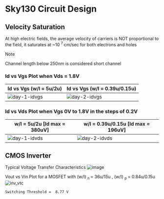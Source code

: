 # Sky130 Circuit Design

## Velocity Saturation

At high electric fields, the average velocity of carriers is
NOT proportional to the field, it saturates at ~10 <sup> 7 </sup> cm/sec
for both electrons and holes

> [!NOTE]
> Channel length below 250nm is considered short channel

### Id vs Vgs Plot when Vds = 1.8V

|Id vs Vgs (w/l = 5u/2u)                                                                                             |Id vs Vgs (w/l = 0.39u/0.15u)                                                                                       | 
|--------------------------------------------------------------------------------------------------------------------|--------------------------------------------------------------------------------------------------------------------|
|![day-1-idvgs](https://github.com/Knightmare-0/Vishnu-VSD-HDP/assets/112769624/6907a594-7690-40c1-840a-a23d1d3d7420)|![day-2-idvgs](https://github.com/Knightmare-0/Vishnu-VSD-HDP/assets/112769624/8a2ff4f4-ab9f-463c-abeb-2f231844a5ab)|

### Id vs Vds Plot when Vgs 0V to 1.8V in the steps of 0.2V

|w/l = 5u/2u      [Id max = 380uV]                                                                                       |w/l = 0.39u/0.15u      [Id max = 196uV]                                                                             | 
|------------------------------------------------------------------------------------------------------------------------|--------------------------------------------------------------------------------------------------------------------|
|    ![day-1-idvds](https://github.com/Knightmare-0/Vishnu-VSD-HDP/assets/112769624/d2901e30-0f41-4b2b-b955-97313c66ab28)|![day-2-idvds](https://github.com/Knightmare-0/Vishnu-VSD-HDP/assets/112769624/a1331918-ee62-4711-9904-900ec0819096)|


## CMOS Inverter

Typical Voltage Transfer Characteristics 
![image](https://github.com/Knightmare-0/Vishnu-VSD-HDP/assets/112769624/7ce54da2-6b58-40fb-83e4-d87e5a39fd83)

Vout vs Vin Plot for a MOSFET with (w/l) <sub> n </sub> = 36u/15u , (w/l) <sub> p </sub> = 0.84u/0.15u 
![inv_vtc](https://github.com/Knightmare-0/Vishnu-VSD-HDP/assets/112769624/d0db44e1-6b30-4381-96c3-459fc14a4db1)

```
Switching Threshold =  8.77 V
```





